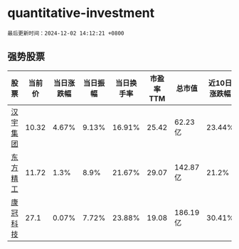 # quantitative-investment

`最后更新时间：2024-12-02 14:12:21 +0800`

## 强势股票

|股票|当前价|当日涨跌幅|当日振幅|当日换手率|市盈率TTM|总市值|近10日涨跌幅|
|----|----|----|----|----|----|----|----|
|[汉宇集团](https://xueqiu.com/S/SZ300403)|10.32|4.67%|9.13%|16.91%|25.42|62.23亿|23.44%|
|[东方精工](https://xueqiu.com/S/SZ002611)|11.72|1.3%|8.9%|21.67%|29.07|142.87亿|21.2%|
|[康冠科技](https://xueqiu.com/S/SZ001308)|27.1|0.07%|7.72%|23.88%|19.08|186.19亿|30.41%|

